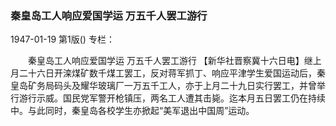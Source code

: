 ### 秦皇岛工人响应爱国学运  万五千人罢工游行

1947-01-19
第1版()
专栏：

　　秦皇岛工人响应爱国学运
    万五千人罢工游行
    【新华社晋察冀十六日电】继上月二十六日开滦煤矿数千煤工罢工，反对蒋军抓丁、响应平津学生爱国运动后，秦皇岛矿务局码头及耀华玻璃厂一万五千工人，亦于上月二十九日实行罢工，并曾举行游行示威。国民党军警开枪镇压，两名工人遭其击毙。迄本月五日罢工仍在持续中。与此同时，秦皇岛各校学生亦掀起“美军退出中国周”运动。
